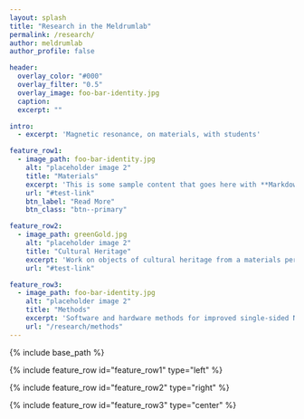 ```yaml
---
layout: splash
title: "Research in the Meldrumlab"
permalink: /research/
author: meldrumlab
author_profile: false

header:
  overlay_color: "#000"
  overlay_filter: "0.5"
  overlay_image: foo-bar-identity.jpg
  caption:
  excerpt: ""

intro:
  - excerpt: 'Magnetic resonance, on materials, with students'

feature_row1:
  - image_path: foo-bar-identity.jpg
    alt: "placeholder image 2"
    title: "Materials"
    excerpt: 'This is some sample content that goes here with **Markdown** formatting. Left aligned with `type="left"`'
    url: "#test-link"
    btn_label: "Read More"
    btn_class: "btn--primary"

feature_row2:
  - image_path: greenGold.jpg
    alt: "placeholder image 2"
    title: "Cultural Heritage"
    excerpt: 'Work on objects of cultural heritage from a materials perspective'
    url: "#test-link"

feature_row3:
  - image_path: foo-bar-identity.jpg
    alt: "placeholder image 2"
    title: "Methods"
    excerpt: 'Software and hardware methods for improved single-sided NMR'
    url: "/research/methods"
---
```


{% include base_path %}

{% include feature_row id="feature_row1" type="left" %}

{% include feature_row id="feature_row2" type="right" %}

{% include feature_row id="feature_row3" type="center" %}
